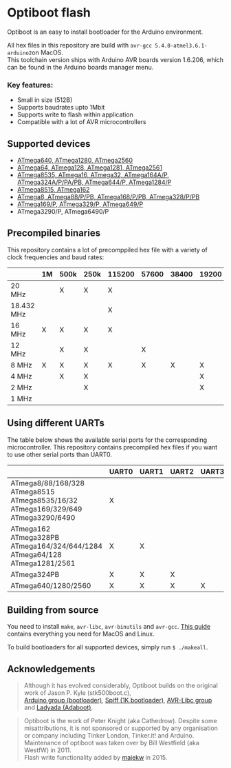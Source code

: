 # Optiboot flash
Optiboot is an easy to install bootloader for the Arduino environment.
  
All hex files in this repository are build with `avr-gcc 5.4.0-atmel3.6.1-arduino2`on MacOS.  
This toolchain version ships with Arduino AVR boards version 1.6.206, which can be found in the Arduino boards manager menu.


### Key features:
* Small in size (512B)
* Supports baudrates upto 1Mbit
* Supports write to flash within application
* Compatible with a lot of AVR microcontrollers


## Supported devices
* [ATmega640, ATmega1280, ATmega2560](https://github.com/MCUdude/MegaCore)
* [ATmega64, ATmega128, ATmega1281, ATmega2561](https://github.com/MCUdude/MegaCore)
* [ATmega8535, ATmega16, ATmega32, ATmega164A/P, ATmega324A/P/PA/PB, ATmega644/P, ATmega1284/P](https://github.com/MCUdude/MightyCore)
* [ATmega8515, ATmega162](https://github.com/MCUdude/MajorCore)
* [ATmega8, ATmega88/P/PB, ATmega168/P/PB, ATmega328/P/PB](https://github.com/MCUdude/MiniCore)
* [ATmega169/P, ATmega329/P, ATmega649/P](https://github.com/MCUdude/ButterflyCore)
* ATmega3290/P, ATmega6490/P


## Precompiled binaries
This repository contains a lot of precomppiled hex file with a variety of clock frequencies and baud rates:

|            | 1M | 500k | 250k | 115200 | 57600 | 38400 | 19200 | 9600 |
|------------|----|------|------|--------|-------|-------|-------|------|
| 20 MHz     |    | X    | X    | X      |       |       |       |      |
| 18.432 MHz |    |      |      | X      |       |       |       |      |
| 16 MHz     | X  | X    | X    | X      |       |       |       |      |
| 12 MHz     |    | X    | X    |        | X     |       |       |      |
| 8 MHz      | X  | X    | X    | X      | X     | X     | X     |      |
| 4 MHz      |    | X    | X    |        |       |       | X     | X    |
| 2 MHz      |    |      | X    |        |       |       | X     | X    |
| 1 MHz      |    |      |      |        |       |       |       | X    |


## Using different UARTs
The table below shows the available serial ports for the corresponding microcontroller. This repository contains precompiled hex files if you want to use other serial ports than UART0.

|                                                                                                           | UART0 | UART1 | UART2 | UART3 |
|-----------------------------------------------------------------------------------------------------------|-------|-------|-------|-------|
| ATmega8/88/168/328 <br/> ATmega8515 <br/> ATmega8535/16/32  <br/> ATmega169/329/649  <br/>ATmega3290/6490 | X     |       |       |       |
| ATmega162 <br/> ATmega328PB <br/> ATmega164/324/644/1284 <br/> ATmega64/128 <br/> ATmega1281/2561         | X     | X     |       |       |
| ATmega324PB                                                                                               | X     | X     | X     |       |
| ATmega640/1280/2560                                                                                       | X     | X     | X     | X     |


## Building from source
You need to install `make`, `avr-libc`, `avr-binutils` and `avr-gcc`. [This guide](http://maxembedded.com/2015/06/setting-up-avr-gcc-toolchain-on-linux-and-mac-os-x/) contains everything you need for MacOS and Linux.

To build bootloaders for all supported devices, simply run `$ ./makeall`.


## Acknowledgements

> Although it has evolved considerably, Optiboot builds on the original work of Jason P. Kyle (stk500boot.c), <br/>
[Arduino group (bootloader)](http://arduino.cc), [Spiff (1K bootloader)](http://spiffie.org/know/arduino_1k_bootloader/bootloader.shtml),
[AVR-Libc group](http://nongnu.org/avr-libc) and [Ladyada (Adaboot)](http://www.ladyada.net/library/arduino/bootloader.html).

> Optiboot is the work of Peter Knight (aka Cathedrow). Despite some misattributions, it is not sponsored or supported by any organisation or company including Tinker London, Tinker.it! and Arduino. <br/>
> Maintenance of optiboot was taken over by Bill Westfield (aka WestfW) in 2011. <br/>
> Flash write functionality added by [majekw](https://github.com/majekw/) in 2015.
